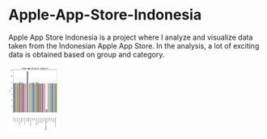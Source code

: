 # Apple-App-Store-Indonesia
Apple App Store Indonesia is a project where I analyze and visualize data taken from the Indonesian Apple App Store. In the analysis, a lot of exciting data is obtained based on group and category.

<img src ="images/distribution_all.png" width="100">
